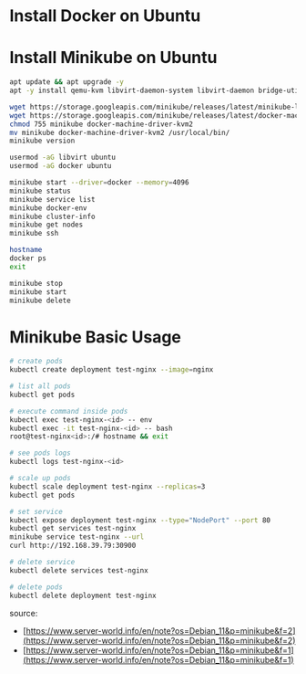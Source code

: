 # Install Docker on Ubuntu



# Install Minikube on Ubuntu

```sh
apt update && apt upgrade -y
apt -y install qemu-kvm libvirt-daemon-system libvirt-daemon bridge-utils kubernetes-client

wget https://storage.googleapis.com/minikube/releases/latest/minikube-linux-amd64 -O minikube
wget https://storage.googleapis.com/minikube/releases/latest/docker-machine-driver-kvm2
chmod 755 minikube docker-machine-driver-kvm2
mv minikube docker-machine-driver-kvm2 /usr/local/bin/
minikube version

usermod -aG libvirt ubuntu
usermod -aG docker ubuntu

minikube start --driver=docker --memory=4096 
minikube status
minikube service list
minikube docker-env
minikube cluster-info
minikube get nodes
minikube ssh

hostname
docker ps
exit

minikube stop
minikube start
minikube delete
```

# Minikube Basic Usage

```sh
# create pods
kubectl create deployment test-nginx --image=nginx

# list all pods
kubectl get pods

# execute command inside pods
kubectl exec test-nginx-<id> -- env
kubectl exec -it test-nginx-<id> -- bash
root@test-nginx<id>:/# hostname && exit

# see pods logs
kubectl logs test-nginx-<id>

# scale up pods
kubectl scale deployment test-nginx --replicas=3
kubectl get pods

# set service
kubectl expose deployment test-nginx --type="NodePort" --port 80
kubectl get services test-nginx
minikube service test-nginx --url
curl http://192.168.39.79:30900

# delete service
kubectl delete services test-nginx

# delete pods
kubectl delete deployment test-nginx
```


source:
- [https://www.server-world.info/en/note?os=Debian_11&p=minikube&f=2](https://www.server-world.info/en/note?os=Debian_11&p=minikube&f=2)
- [https://www.server-world.info/en/note?os=Debian_11&p=minikube&f=1](https://www.server-world.info/en/note?os=Debian_11&p=minikube&f=1)
